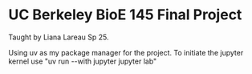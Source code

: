 # UC Berkeley BioE 145 Final Project
Taught by Liana Lareau Sp 25.

Using uv as my package manager for the project. To initiate the jupyter kernel use "uv run --with jupyter jupyter lab"